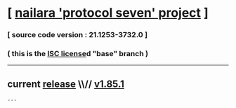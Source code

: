 
# [ [nailara 'protocol seven' project](http://nailara.network/) ]

### [ source code version : 21.1253-3732.0 ]

### ( this is the [ISC license](license)d "base" branch )
---
## current [release](https://github.com/taekiten/nailara/releases) \\\\// [v1.85.1](https://github.com/taekiten/nailara/releases/tag/v1.85.1)
    ---
